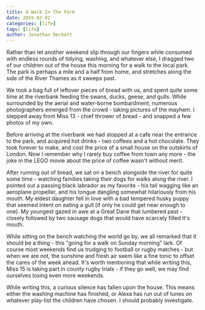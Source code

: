 ```yaml
---
title: A Walk In The Park
date: 2019-02-02
categories: [life]
tags: [life]
author: Jonathan Beckett
---
```


Rather than let another weekend slip through our fingers while consumed with endless rounds of tidying, washing, and whatever else, I dragged two of our children out of the house this morning for a walk to the local park. The park is perhaps a mile and a half from home, and stretches along the side of the River Thames as it sweeps past.

We took a bag full of leftover pieces of bread with us, and spent quite some time at the riverbank feeding the swans, ducks, geese, and gulls. While surrounded by the aerial and water-borne bombardment, numerous photographers emerged from the crowd - taking pictures of the mayhem. I stepped away from Miss 13 - chief thrower of bread - and snapped a few photos of my own.

Before arriving at the riverbank we had stopped at a cafe near the entrance to the park, and acquired hot drinks - two coffees and a hot chocolate. They took forever to make, and cost the price of a small house on the outskirts of London. Now I remember why I rarely buy coffee from town any more - the joke in the LEGO movie about the price of coffee wasn't without merit.

After running out of bread, we sat on a bench alongside the river for quite some time - watching families taking their dogs for walks along the river. I pointed out a passing black labrador as my favorite - his tail wagging like an aeroplane propeller, and his tongue dangling somewhat hilariously from his mouth. My eldest daughter fell in love with a bad tempered husky puppy that seemed intent on eating a gull (if only he could get near enough to one). My youngest gazed in awe at a Great Dane that lumbered past - closely followed by two sausage dogs that would have scarcely filled it's mouth.

While sitting on the bench watching the world go by, we all remarked that it should be a thing - this "going for a walk on Sunday morning" lark. Of course most weekends find us trudging to football or rugby matches - but when we are not, the sunshine and fresh air seem like a fine tonic to offset the cares of the week ahead. It's worth mentioning that while writing this, Miss 15 is taking part in county rugby trials - if they go well, we may find ourselves losing even more weekends.

While writing this, a curious silence has fallen upon the house. This means either the washing machine has finished, or Alexa has run out of tunes on whatever play-list the children have chosen. I should probably investigate.